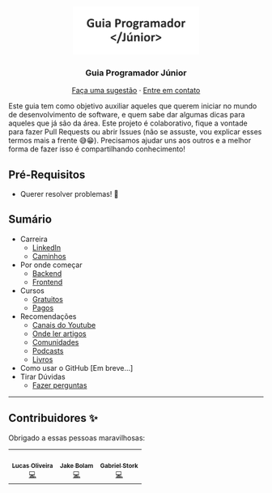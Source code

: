<p align="center">
  <a href="./logo.png">
    <img src="./logo.png" min-width="250px" max-width="250px" width="250px" alt="Logo">
  </a>
  <h3 align="center">Guia Programador Júnior</h3>
  <p align="center">
    <a href="https://github.com/jjeanjacques10/guia-programador-junior/issues">Faça uma sugestão</a>
    ·
    <a href="https://www.instagram.com/jjean_dev/">Entre em contato</a>
  </p>
</p>

Este guia tem como objetivo auxiliar aqueles que querem iniciar no mundo de desenvolvimento de software, e quem sabe dar algumas dicas para aqueles que já são da área. Este projeto é colaborativo, fique a vontade para fazer Pull Requests ou abrir Issues (não se assuste, vou explicar esses termos mais a frente 😅😁). Precisamos ajudar uns aos outros e a melhor forma de fazer isso é compartilhando conhecimento!

## Pré-Requisitos

- Querer resolver problemas! 🚀

## Sumário

- Carreira
    - [LinkedIn](./Carreira/LINKEDIN.md)
    - [Caminhos](./Carreira/CARREIRA.md)
- Por onde começar
    - [Backend](./PorOndeComecar/BACKEND.md)
    - [Frontend](./PorOndeComecar/FRONTEND.md)
- Cursos
    - [Gratuitos](./Cursos/GRATUITOS.md)
    - [Pagos](./Cursos/PAGOS.md)
- Recomendações
    - [Canais do Youtube](./Recomendacoes/YOUTUBE.md)
    - [Onde ler artigos](./Recomendacoes/ARTIGOS.md)
    - [Comunidades](./Recomendacoes/COMUNIDADES.md)
    - [Podcasts](./Recomendacoes/PODCASTS.md)
    - [Livros](./Recomendacoes/LIVROS.md)
- Como usar o GitHub [Em breve...]
- Tirar Dúvidas
    - [Fazer perguntas](https://github.com/jjeanjacques10/guia-programador-junior/issues)

---

## Contribuidores ✨

Obrigado a essas pessoas maravilhosas:

<!-- ALL-CONTRIBUTORS-LIST:START - Do not remove or modify this section -->
<!-- prettier-ignore-start -->
<!-- markdownlint-disable -->
<table>
  <tr>
     <td align="center"><a href="https://jakebolam.com"><img src="https://avatars.githubusercontent.com/u/13266295?v=4?s=100" width="100px;" alt=""/><br /><sub><b>Lucas Oliveira</b></sub></a><br /><a href="https://github.com/jjeanjacques10/guia-programador-junior/commits?author=LucasOliveiraS" title="Code">💻</a></td>
    <td align="center"><a href="https://jakebolam.com"><img src="https://avatars.githubusercontent.com/u/3534236?v=4?s=100" width="100px;" alt=""/><br /><sub><b>Jake Bolam</b></sub></a><br /><a href="https://github.com/jjeanjacques10/guia-programador-junior/commits?author=jakebolam" title="Code">💻</a></td>
    <td align="center"><a href="https://github.com/gabrielstork"><img src="https://avatars.githubusercontent.com/u/86558706?v=4?s=100" width="100px;" alt=""/><br /><sub><b>Gabriel Stork</b></sub></a><br /><a href="https://github.com/jjeanjacques10/guia-programador-junior/commits?author=gabrielstork" title="Code">💻</a></td>
  </tr>
</table>

<!-- markdownlint-restore -->
<!-- prettier-ignore-end -->

<!-- ALL-CONTRIBUTORS-LIST:END -->
